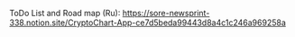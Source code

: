 ToDo List and Road map (Ru):
https://sore-newsprint-338.notion.site/CryptoChart-App-ce7d5beda99443d8a4c1c246a969258a